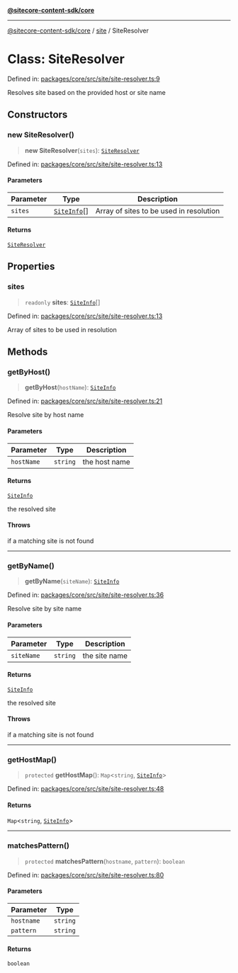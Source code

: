 [**@sitecore-content-sdk/core**](../../README.md)

***

[@sitecore-content-sdk/core](../../README.md) / [site](../README.md) / SiteResolver

# Class: SiteResolver

Defined in: [packages/core/src/site/site-resolver.ts:9](https://github.com/Sitecore/xmc-jss-dev/blob/7d08f3848ecc646e56af22ef11f8adc934af98c7/packages/core/src/site/site-resolver.ts#L9)

Resolves site based on the provided host or site name

## Constructors

### new SiteResolver()

> **new SiteResolver**(`sites`): [`SiteResolver`](SiteResolver.md)

Defined in: [packages/core/src/site/site-resolver.ts:13](https://github.com/Sitecore/xmc-jss-dev/blob/7d08f3848ecc646e56af22ef11f8adc934af98c7/packages/core/src/site/site-resolver.ts#L13)

#### Parameters

| Parameter | Type | Description |
| ------ | ------ | ------ |
| `sites` | [`SiteInfo`](../type-aliases/SiteInfo.md)[] | Array of sites to be used in resolution |

#### Returns

[`SiteResolver`](SiteResolver.md)

## Properties

### sites

> `readonly` **sites**: [`SiteInfo`](../type-aliases/SiteInfo.md)[]

Defined in: [packages/core/src/site/site-resolver.ts:13](https://github.com/Sitecore/xmc-jss-dev/blob/7d08f3848ecc646e56af22ef11f8adc934af98c7/packages/core/src/site/site-resolver.ts#L13)

Array of sites to be used in resolution

## Methods

### getByHost()

> **getByHost**(`hostName`): [`SiteInfo`](../type-aliases/SiteInfo.md)

Defined in: [packages/core/src/site/site-resolver.ts:21](https://github.com/Sitecore/xmc-jss-dev/blob/7d08f3848ecc646e56af22ef11f8adc934af98c7/packages/core/src/site/site-resolver.ts#L21)

Resolve site by host name

#### Parameters

| Parameter | Type | Description |
| ------ | ------ | ------ |
| `hostName` | `string` | the host name |

#### Returns

[`SiteInfo`](../type-aliases/SiteInfo.md)

the resolved site

#### Throws

if a matching site is not found

***

### getByName()

> **getByName**(`siteName`): [`SiteInfo`](../type-aliases/SiteInfo.md)

Defined in: [packages/core/src/site/site-resolver.ts:36](https://github.com/Sitecore/xmc-jss-dev/blob/7d08f3848ecc646e56af22ef11f8adc934af98c7/packages/core/src/site/site-resolver.ts#L36)

Resolve site by site name

#### Parameters

| Parameter | Type | Description |
| ------ | ------ | ------ |
| `siteName` | `string` | the site name |

#### Returns

[`SiteInfo`](../type-aliases/SiteInfo.md)

the resolved site

#### Throws

if a matching site is not found

***

### getHostMap()

> `protected` **getHostMap**(): `Map`\<`string`, [`SiteInfo`](../type-aliases/SiteInfo.md)\>

Defined in: [packages/core/src/site/site-resolver.ts:48](https://github.com/Sitecore/xmc-jss-dev/blob/7d08f3848ecc646e56af22ef11f8adc934af98c7/packages/core/src/site/site-resolver.ts#L48)

#### Returns

`Map`\<`string`, [`SiteInfo`](../type-aliases/SiteInfo.md)\>

***

### matchesPattern()

> `protected` **matchesPattern**(`hostname`, `pattern`): `boolean`

Defined in: [packages/core/src/site/site-resolver.ts:80](https://github.com/Sitecore/xmc-jss-dev/blob/7d08f3848ecc646e56af22ef11f8adc934af98c7/packages/core/src/site/site-resolver.ts#L80)

#### Parameters

| Parameter | Type |
| ------ | ------ |
| `hostname` | `string` |
| `pattern` | `string` |

#### Returns

`boolean`
